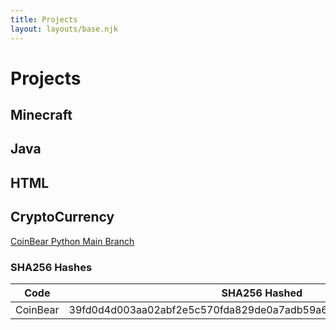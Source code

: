 ```yaml
---
title: Projects
layout: layouts/base.njk
---
```


# Projects


## Minecraft

## Java

## HTML

## CryptoCurrency

<a href="https://github.com/nolant108/CoinBear-Python-Version-/archive/main.zip" download>CoinBear Python Main Branch</a>


### SHA256 Hashes
|   Code   	|                           SHA256 Hashed                          	|
|:--------:	|:----------------------------------------------------------------:	|
| CoinBear 	| 39fd0d4d003aa02abf2e5c570fda829de0a7adb59a67eed36cf3c50956f5b262 	|